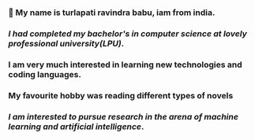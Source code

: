 ### :wave: My name is turlapati ravindra babu, iam from india.

### *I had completed my bachelor's in computer science at lovely professional university(LPU)*.

### **I am very much interested in learning new technologies and coding languages**.

### **My favourite hobby was reading different types of novels**

### *I am interested to pursue research in the arena of machine learning and artificial intelligence*.

